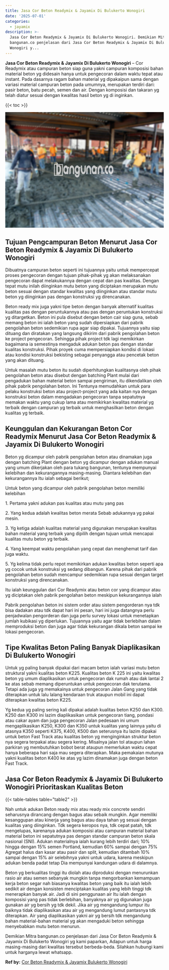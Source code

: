 ```yaml
---
title: Jasa Cor Beton Readymix & Jayamix Di Bulukerto Wonogiri
date: '2025-07-01'
categories:
  - jayamix
description: >-
  Jasa Cor Beton Readymix & Jayamix Di Bulukerto Wonogiri. Demikian Mitra
  bangunan.co penjelasan dari Jasa Cor Beton Readymix & Jayamix Di Bulukerto
  Wonogiri y...
---
```


**Jasa Cor Beton Readymix & Jayamix Di Bulukerto Wonogiri** – Cor Readymix atau campuran beton siap guna yakni campuran komposisi bahan material beton yg didesain hanya untuk pengecoran dalam waktu tepat atau instant. Pada dasarnya ragam bahan material yg dipakaipun sama dengan variasi material campuran beton pada umumnya, merupakan terdiri dari: pasir beton, batu pecah, semen dan air. Dengan komposisi dan takaran yg telah diatur sesuai dengan kwalitas hasil beton yg di inginkan.

{{< toc >}}

![Jasa Cor Beton Readymix & Jayamix Di Bulukerto Wonogiri](/images/jasa-cor-readymix-54.png)

## Tujuan Pengcampuran Beton Menurut Jasa Cor Beton Readymix & Jayamix Di Bulukerto Wonogiri

Dibuatnya campuran beton seperti ini tujuannya yaitu untuk mempercepat proses pengecoran dengan tujuan pihak-pihak yg akan melaksanakan pengecoran dapat melakukannya dengan cepat dan pas kwalitas. Dengan tepat mutu inilah diinginkan mutu beton yang diciptakan merupakan mutu beton sesuai dengan standar kwalitas yang diinginkan atau standar mutu beton yg diinginkan pas dengan konstruksi yg direncanakan.

Beton ready mix juga yakni tipe beton dengan banyak alternatif kualitas kualitas pas dengan peruntukannya atau pas dengan peruntukan konstruksi yg ditargetkan. Beton ini pula disebut dengan beton cair siap guna, sebab memang beton ini ialah beton yang sudah dipersiapkan dari pabrik pengolahan beton sedemikian rupa agar siap dipakai. Tujuannya yaitu siap dituang dan diratakan yang langsung dikirim dari pabrik pengolahan beton ke project pengecoran. Sehingga pihak project tdk lagi memikirkan bagaimana ia semestinya mengaduk adukan beton pas dengan standar kualitas konstruksi. Pihak proyek cuma mempersiapkan kondisi di lokasi atau kondisi konstruksi bekisting sebagai penyangga atau pencetak beton yang akan dituang.

Untuk masalah mutu beton itu sudah diperhitungkan kualitasnya oleh pihak pengolahan beton atau disebut dengan batching Plant mulai dari pengadukan bahan material beton sampai pengiriman, itu dikendalikan oleh pihak pabrik pengolahan beton. Ini Tentunya memudahkan untuk para pelaku konstruksi beton atau project-project yang ada kaitan nya dengan konstruksi beton dalam mengadakan pengecoran tanpa sepatutnya memakan waktu yang cukup lama atau memikirkan kwalitas material yg terbaik dengan campuran yg terbaik untuk menghasilkan beton dengan kualitas yg terbaik.

## Keunggulan dan Kekurangan Beton Cor Readymix Menurut Jasa Cor Beton Readymix & Jayamix Di Bulukerto Wonogiri

Beton yg dicampur oleh pabrik pengolahan beton atau dinamakan juga dengan batching Plant dengan beton yg dicampur dengan adukan manual yang umum dikerjakan oleh para tukang bangunan, tentunya mempunyai kelebihan dan kekurangannya masing-masing. Diantara kelebihan dan kekurangannya Itu ialah sebagai berikut;

Untuk beton yang dicampur oleh pabrik pengolahan beton memiliki kelebihan

1\. Pertama yakni adukan pas kualitas atau mutu yang pas

2\. Yang kedua adalah kwalitas beton merata Sebab adukannya yg pakai mesin.

3\. Yg ketiga adalah kualitas material yang digunakan merupakan kwalitas bahan material yang terbaik yang dipilih dengan tujuan untuk mencapai kualitas mutu beton yg terbaik.

4\. Yang keempat waktu pengolahan yang cepat dan menghemat tarif dan juga waktu.

5\. Yg kelima tidak perlu repot memikirkan adukan kwalitas beton seperti apa yg cocok untuk konstruksi yg sedang dibangun. Karena pihak dari pabrik pengolahan beton sudah mencampur sedemikian rupa sesuai dengan target konstruksi yang direncanakan.

Itu ialah keunggulan dari Cor Readymix atau beton cor yang dicampur atau yg diciptakan oleh pabrik pengolahan beton meskipun kekurangannya ialah

Pabrik pengolahan beton ini sistem order atau sistem pengorderan nya tdk bisa dadakan atau tdk dapat hari ini pesan, hari ini juga datangnya perlu penjadwalan pengorderan dan juga perlu survey lokasi untuk menetapkan jumlah kubikasi yg diperlukan. Tujuannya yaitu agar tidak berlebihan dalam memproduksi beton dan juga agar tidak kekurangan dikala beton sampai ke lokasi pengecoran.

## Tipe Kwalitas Beton Paling Banyak Diaplikasikan Di Bulukerto Wonogiri

Untuk yg paling banyak dipakai dari macam beton ialah variasi mutu beton struktural yakni kualitas beton K225. Kualitas beton K 225 ini yaitu kwalitas beton yg umum diaplikasikan untuk pengecoran dak rumah atau dak lantai 2 ke atas sebab memang diperuntukan untuk pengecoran dak terutama. Tetapi ada juga yg memakainya untuk pengecoran Jalan Gang yang tidak diterapkan untuk lalu lalang kendaraan truk ataupun mobil ini dapat diterapkan kwalitas beton K225.

Yg kedua yg paling sering kali dipakai adalah kualitas beton K250 dan K300. K250 dan K300 ini lazim diaplikasikan untuk pengecoran tiang, pondasi atau cakar ayam dan juga pengecoran Jalan pedesaan ini umum mengaplikasikan K250, K300 dan K350 untuk kualitas yang lainnya yaitu di atasnya K350 seperti K375, K400, K500 dan seterusnya itu lazim dipakai untuk beton Fast Track atau kualitas beton yg menginginkan struktur beton nya segera terpakai atau segera kering. Misalnya jalan tol ataupun lahan parkiran yg membutuhkan bobot berat ataupun memerlukan waktu cepat hanya beberapa hari saja mau segera diterapkan. Maka pemakaian mutunya yakni kualitas beton K400 ke atas yg lazim dinamakan juga dengan beton Fast Track.

## Jasa Cor Beton Readymix & Jayamix Di Bulukerto Wonogiri Prioritaskan Kualitas Beton

{{< table-tables table="table2" >}}

Nah untuk adukan Beton ready mix atau ready mix concrete sendiri seharusnya dirancang dengan bagus atau sebaik mungkin. Agar memiliki kesanggupan atau kinerja yang bagus atau daya tahan yg sesuai dengan kualitas yang diinginkan. Tdk segera keropos nya, tdk cepat patah, tdk mengelupas, karenanya adukan komposisi atau campuran material bahan material beton ini sepatutnya pas dengan standar campuran beton skala nasional (SNI). Adukan materialnya ialah kurang lebih terdiri dari; 10% hingga dengan 15% semen Portland, kemudian 60% sampai dengan 75% Agregat halus dan kasar atau pasir dan split, kemudian ditambah 10% sampai dengan 15% air selebihnya yakni untuk udara, karena meskipun adukan benda padat tetap Dia mempunyai kandungan udara di dalamnya.

Beton yg berkualitas tinggi itu diolah atau diproduksi dengan menurunkan rasio air atau semen sebanyak mungkin tanpa mengorbankan kemampuan kerja beton segar nah biasanya kwalitas beton yang baik itu ialah lebih sedikit air dengan konsisten menciptakan kualitas yang lebih tinggi tdk menerapkan banyak air. Jadi di sini penggunaan air Itu ialah dengan komposisi yang pas tidak berlebihan, banyaknya air yg digunakan juga gunakan air yg bersih yg tdk dekil. Jika air yg mengandung lumpur itu baiknya tidak diaplikasikan atau air yg mengandung lumut pantasnya tdk diterapkan. Air yang diaplikasikan yakni air yg bersih tdk mengandung bahan material-bahan material yg akan mengaduki beton sehingga menyebabkan mutu beton menurun.

Demikian Mitra bangunan.co penjelasan dari Jasa Cor Beton Readymix & Jayamix Di Bulukerto Wonogiri yg kami paparkan, Adapun untuk harga masing-masing dari kwalitas tersebut berbeda-beda. Silahkan hubungi kami untuk harganya lewat whatsapp.

**Ref by:** [Cor Beton Readymix & Jayamix Bulukerto Wonogiri](https://id.wikipedia.org/wiki/Cor)
